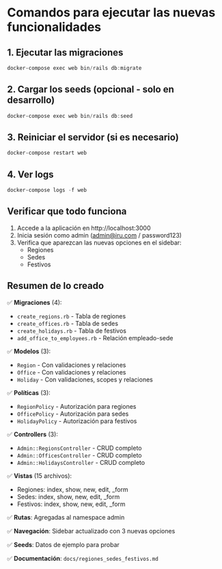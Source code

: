 # Comandos para ejecutar las nuevas funcionalidades

## 1. Ejecutar las migraciones
```powershell
docker-compose exec web bin/rails db:migrate
```

## 2. Cargar los seeds (opcional - solo en desarrollo)
```powershell
docker-compose exec web bin/rails db:seed
```

## 3. Reiniciar el servidor (si es necesario)
```powershell
docker-compose restart web
```

## 4. Ver logs
```powershell
docker-compose logs -f web
```

## Verificar que todo funciona

1. Accede a la aplicación en http://localhost:3000
2. Inicia sesión como admin (admin@iru.com / password123)
3. Verifica que aparezcan las nuevas opciones en el sidebar:
   - Regiones
   - Sedes
   - Festivos

## Resumen de lo creado

✅ **Migraciones** (4):
- `create_regions.rb` - Tabla de regiones
- `create_offices.rb` - Tabla de sedes
- `create_holidays.rb` - Tabla de festivos
- `add_office_to_employees.rb` - Relación empleado-sede

✅ **Modelos** (3):
- `Region` - Con validaciones y relaciones
- `Office` - Con validaciones y relaciones
- `Holiday` - Con validaciones, scopes y relaciones

✅ **Políticas** (3):
- `RegionPolicy` - Autorización para regiones
- `OfficePolicy` - Autorización para sedes
- `HolidayPolicy` - Autorización para festivos

✅ **Controllers** (3):
- `Admin::RegionsController` - CRUD completo
- `Admin::OfficesController` - CRUD completo
- `Admin::HolidaysController` - CRUD completo

✅ **Vistas** (15 archivos):
- Regiones: index, show, new, edit, _form
- Sedes: index, show, new, edit, _form
- Festivos: index, show, new, edit, _form

✅ **Rutas**: Agregadas al namespace admin

✅ **Navegación**: Sidebar actualizado con 3 nuevas opciones

✅ **Seeds**: Datos de ejemplo para probar

✅ **Documentación**: `docs/regiones_sedes_festivos.md`
